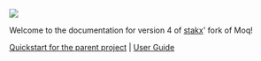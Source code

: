 ---
---

![](assets/images/moq-icon.png)

Welcome to the documentation for version 4 of [stakx](https://github/stakx)' fork of Moq!

[Quickstart for the parent project](https://github.com/moq/moq/wiki/Quickstart) \| [User Guide](user-guide/index.md)
